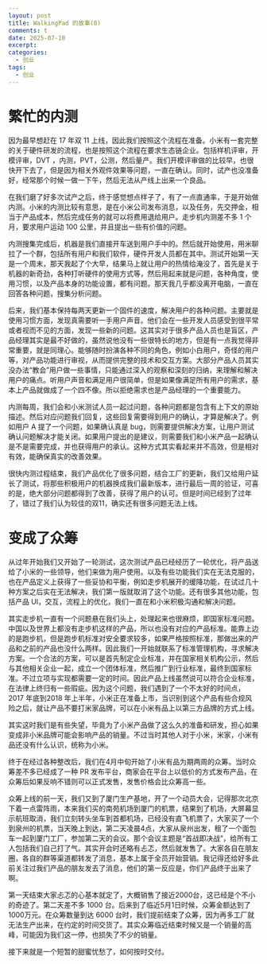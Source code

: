 ```yaml
---
layout: post
title: WalkingPad 的故事(8)
comments: t
date: 2025-07-10
excerpt:
categories:
  - 创业
tags:
  - 创业
---
```



# 繁忙的内测

因为最早想赶在 17 年双 11 上线，因此我们按照这个流程在准备。小米有一套完整的关于硬件研发的流程，也是按照这个流程在要求生态链企业。包括样机评审，开模评审，DVT ，内测，PVT，公测，然后量产。我们开模评审做的比较早，也很快开下去了，但是因为相关外观件效果等问题，一直在确认。同时，试产也没准备好，经常那个时候一做一下午，然后无法从产线上出来一个良品。

在我们磨了好多次试产之后，终于感觉想点样子了，有了一点直通率，于是开始做内测。小米的内测比较有意思，是在小米公司发布消息，以及任务，先交押金，相当于产品成本，然后完成任务的就可以将费用退给用户。走步机内测差不多 1 个月，要求用户运动 100 公里，并且提出一些有价值的问题。

内测搜集完成后，机器是我们直接开车送到用户手中的。然后就开始使用，用米聊拉了一个群，包括所有用户和我们软件，硬件开发人员都在其中。测试开始第一天是一个周末，那天我起了个大早，结果马上就让用户的热情给淹没了，首先是关于机器的新奇劲，各种打听硬件的使用方式等，然后用起来就是问题，各种角度，使用习惯，以及产品本身的功能设置，都有问题。那天我几乎都没离开电脑，一直在回答各种问题，搜集分析问题。

后来，我们基本保持每两天更新一个固件的速度，解决用户的各种问题。主要就是使用习惯方面，发现真需要听一手用户声音。他们会在一些开发人员感受到很平常或者视而不见的方面，发现一些新的问题。这其实对于很多产品人员也是盲区，产品经理其实是最不好做的，虽然说他没有一些很特长的地方，但是有一点我觉得非常重要，就是同理心。能够随时扮演各种不同的角色，例如小白用户，奇怪的用户等，对产品功能进行审视，从而提供完整的技术和交互方案。大部分产品人员其实没办法“教会”用户做一些事情，只能通过深入的观察和深刻的归纳，来理解和解决用户的痛点。听用户声音和满足用户很简单，但是如果像满足所有用户的需求，基本上产品就做成了一个四不像。所以拒绝需求也是产品经理的一个重要能力。

内测每周，我们会和小米测试人员一起过问题，各种问题都是包含有上下文的原始描述。然后对应问题我们回复，这些回复需要得到用户的确认，才算是解决了。例如用户 A 提了一个问题，如果确认真是 bug，则需要提供解决方案，让用户测试确认问题解决才能关闭。如果用户提出的是建议，则需要我们和小米产品一起确认是不是需要完成，并也获得用户的承认。这种方式其实看起来并不高效，但是相对有效，能确保真实的改善效果。

很快内测过程结束，我们产品优化了很多问题，结合工厂的更新，我们又给用户延长了测试，将那些积极用户的机器换成我们最新版本，进行最后一周的验证，可喜的是，绝大部分问题都得到了改善，获得了用户的认可。但是时间已经到了过年了，错过了我们认为较佳的双11，确实还有很多问题无法上线。


# 变成了众筹

从过年开始我们又开始了一轮测试，这次测试产品已经经历了一轮优化，将产品送给了小米的一些领导，他们来做为用户使用。以及有些功能我们实在无法克服的，也在产品定义上获得了一些妥协和平衡，例如走步机展开的缓降功能，在试过几十种方案之后实在无法解决，我们第一版就取消了这个功能。还有很多其他功能，包括产品 UI，交互，流程上的优化，我们一直在和小米积极沟通和解决问题。

其实走步机一直有一个问题悬在我们头上，处理起来也很麻烦，即国家标准问题。中国以及世界上都没有走步机这样的产品，所以也没有对应的产品标准。能靠上边的是跑步机，但是跑步机标准对安全要求较多，如果严格按照标准，那做出来的产品和之前的产品也没什么两样。因此我们一开始就联系了标准管理机构，寻求解决方案。一个合法的方案，可以是首先制定企业标准，并在国家相关机构公示，然后与其他相关企业一起，成立一个团体标准，然后推广到行业标准，最终到国家标准。不过立项与实现都需要一定的时间。因此产品上线虽然说可以符合企业标准，在法律上终归有一些瑕疵。因为这个问题，我们遇到了一个不太好的时间点，2017 年底到2018 年上半年，小米正在准备上市，当识别到这个产品有些合规风险之后，就让产品不要打米家品牌，可以在小米有品上以第三方品牌的方式上线。

其实这时我们是有些失望，毕竟为了小米产品做了这么久的准备和研发，担心如果变成非小米品牌可能会影响产品的销量。不过当时其他人对于小米，米家，小米有品还没有什么认识，统称为小米。

终于在经过各种整改后，我们在4月中旬开始了小米有品为期两周的众筹。当时众筹差不多已经成了一种 PR 发布平台，商家会在平台上以低价的方式发布产品，在众筹后如果反响不错则可以正式发售，发售价格会比众筹高一些。

众筹上线的前一天，我们又到了厦门生产基地，开了一个动员大会，记得那次北京下着一点雷阵雨，本来我们买的南苑机场到厦门的机票，结果到了机场，大屏幕显示航班取消，我们立刻转头坐车到首都机场，已经没有直飞机票了，大家买了一个到泉州的机票，当天晚上到达，第二天凌晨4点，大家从泉州出发，租了一个面包车一起到厦门工厂，参加第二天的会议。那个会议主题是“首战即决战”，给所有工人包括我们自己打了气。其实开会时还略有忐忑，然后就发售了。大家各自在朋友圈，各自的群等渠道都转发了消息，基本上属于全员开始营销。我记得还给好多此前关注过我们产品的朋友发去了消息，他们的第一反应是，你们产品终于出来了啊。

第一天结束大家忐忑的心基本就定了，大概销售了接近2000台，这已经是个不小的奇迹了。第二天差不多 1000 台。后来到了临近5月1日时候，众筹金额达到了1000万元。在众筹数量到达 6000 台时，我们提前结束了众筹，因为再多工厂就无法生产出来，在约定的时间交货了。其实众筹临近结束时候又是一个销量的高峰，可能因为我们这一停，也损失了不少的销量。

接下来就是一个短暂的甜蜜忧愁了，如何按时交付。
